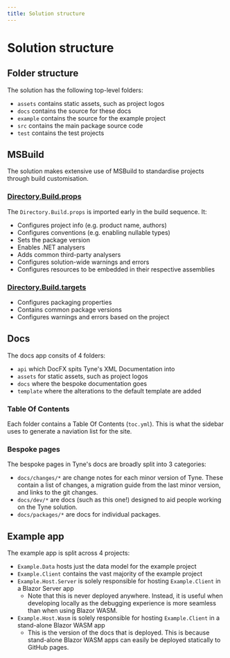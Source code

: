 ```yaml
---
title: Solution structure
---
```


# Solution structure

## Folder structure

The solution has the following top-level folders:
- `assets` contains static assets, such as project logos
- `docs` contains the source for these docs
- `example` contains the source for the example project
- `src` contains the main package source code
- `test` contains the test projects

## MSBuild

The solution makes extensive use of MSBuild to standardise projects through build customisation.

### [Directory.Build.props](gitfile://Directory.Build.props)
The `Directory.Build.props` is imported early in the build sequence. It:
- Configures project info (e.g. product name, authors)
- Configures conventions (e.g. enabling nullable types)
- Sets the package version
- Enables .NET analysers
- Adds common third-party analysers
- Configures solution-wide warnings and errors
- Configures resources to be embedded in their respective assemblies

### [Directory.Build.targets](gitfile://Directory.Build.targets)
- Configures packaging properties
- Contains common package versions
- Configures warnings and errors based on the project

## Docs
The docs app consits of 4 folders:
- `api` which DocFX spits Tyne's XML Documentation into
- `assets` for static assets, such as project logos
- `docs` where the bespoke documentation goes
- `template` where the alterations to the default template are added

### Table Of Contents
Each folder contains a Table Of Contents (`toc.yml`). This is what the sidebar uses to generate a naviation list for the site.

### Bespoke pages
The bespoke pages in Tyne's docs are broadly split into 3 categories:
- `docs/changes/*` are change notes for each minor version of Tyne. These contain a list of changes, a migration guide from the last minor version, and links to the git changes.
- `docs/dev/*` are docs (such as this one!) designed to aid people working on the Tyne solution.
- `docs/packages/*` are docs for individual packages.

## Example app
The example app is split across 4 projects:
- `Example.Data` hosts just the data model for the example project
- `Example.Client` contains the vast majority of the example project
- `Example.Host.Server` is solely responsible for hosting `Example.Client` in a Blazor Server app
    - Note that this is never deployed anywhere. Instead, it is useful when developing locally as the debugging experience is more seamless than when using Blazor WASM.
- `Example.Host.Wasm` is solely responsible for hosting `Example.Client` in a stand-alone Blazor WASM app
    - This is the version of the docs that is deployed. This is because stand-alone Blazor WASM apps can easily be deployed statically to GitHub pages.
